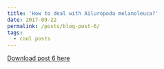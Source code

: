 ```yaml
---
title: 'How to deal with Ailuropoda melanoleuca?'
date: 2017-09-22
permalink: /posts/blog-post-6/
tags:
  - cool posts
---
```


<a href = "http://chengguo2000.github.io/files/Blog-Posts/6_-_How_to_deal_with_Ailuropoda_melanoleuca.pdf">Download post 6 here</a>